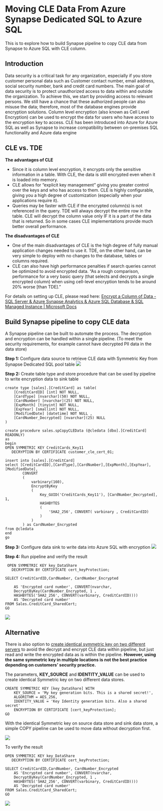 # Moving CLE Data From Azure Synapse Dedicated SQL to Azure SQL

This is to explore how to build Synapse pipeline to copy CLE data from Synapse to Azure SQL with CLE column. 

## Introduction
Data security is a critical task for any organization, especially if you store customer personal data such as Customer contact number, email address, social security number, bank and credit card numbers. The main goal of data security is to protect unauthorized access to data within and outside the organization. To achieve this, we start by providing access to relevant persons. We still have a chance that these authorized people can also misuse the data; therefore, most of the database engines provide encryption solutions. Column level encryption (also known as Cell Level Encryption) can be used to encrypt the data for users who have access to the encryption key to access. 
CLE has been introduced into Azure for Azure SQL as well as Synapse to increase compatibility between on-premises SQL functionality and Azure data engine 

## CLE vs. TDE
**The advantages of CLE**

- Since it is column level encryption, it encrypts only the sensitive information in a table.
With CLE, the data is still encrypted even when it is loaded into memory.
- CLE allows for “explicit key management” giving you greater control over the keys and who has access to them. CLE is highly configurable, giving you a high degree of customization (especially when your applications require it).
- Queries may be faster with CLE if the encrypted column(s) is not referenced in the query. TDE will always decrypt the entire row in the table. CLE will decrypt the column value only IF it is a part of the data that is returned. So in some cases CLE implementations provide much better overall performance.

**The disadvantages of CLE**

- One of the main disadvantages of CLE is the high degree of fully manual application changes needed to use it. TDE, on the other hand, can be very simple to deploy with no changes to the database, tables or columns required.
- CLE can also have high performance penalties if search queries cannot be optimized to avoid encrypted data. “As a rough comparison, performance for a very basic query (that selects and decrypts a single encrypted column) when using cell-level encryption tends to be around 20% worse [than TDE].”

For details on setting up CLE, please read here: [Encrypt a Column of Data - SQL Server & Azure Synapse Analytics & Azure SQL Database & SQL Managed Instance | Microsoft Docs](https://docs.microsoft.com/en-us/sql/relational-databases/security/encryption/encrypt-a-column-of-data?redirectedfrom=MSDN&view=sql-server-ver15)

## Build Synapse pipeline to copy CLE data

A Synapse pipeline can be built to automate the process. The decryption and encryption can be handled within a single pipeline. (To meet the security requirements, for example cannot have decrypted PII data in the data store)

**Step 1:** Configure data source to retrieve CLE data with Symmetric Key from Synapse Dedicated SQL pool table
![](https://github.com/davidma3768/DM_Azure_Analytics/blob/main/docs/images/cle_decryption.jpg)
 
**Step 2:** Create table type and store procedure that can be used by pipeline to write encryption data to sink table

	create type [sales].[CreditCard] as table(
	    [CreditCardID] [int] NOT NULL,
	    [CardType] [nvarchar](50) NOT NULL,
	    [CardNumber] [nvarchar](25) NOT NULL,
	    [ExpMonth] [tinyint] NOT NULL,
	    [ExpYear] [smallint] NOT NULL, 
	    [ModifiedDate] [datetime] NOT NULL ,
		[CardNumber_Decrypted] [nvarchar](25) NULL
	)

	create procedure sales.spCopyCLEData (@cledata [dbo].[CreditCard] READONLY)
	as 
	begin
	OPEN SYMMETRIC KEY CreditCards_Key11  
	   DECRYPTION BY CERTIFICATE customer_cle_cert_01;  

	insert into [sales].[CreditCard]
	select [CreditCardID],[CardType],[CardNumber],[ExpMonth],[ExpYear],[ModifiedDate],
			CONVERT
			(
				varbinary(160),
				EncryptByKey
				(
					Key_GUID('CreditCards_Key11'), [CardNumber_Decrypted], 1, 
					HASHBYTES
					(
						'SHA2_256', CONVERT( varbinary , CreditCardID)
					)
				)
			) as CardNumber_Encrypted
	from @cledata
	end
	go


**Step 3:** Configure data sink to write data into Azure SQL with encryption
![](https://github.com/davidma3768/DM_Azure_Analytics/blob/main/docs/images/cle_encryption.jpg)

 
**Step 4:** Run pipeline and verify the result

	 OPEN SYMMETRIC KEY key_DataShare  
	   DECRYPTION BY CERTIFICATE cert_keyProtection;  

	SELECT CreditCardID,CardNumber, CardNumber_Encrypted  

	    AS 'Encrypted card number', CONVERT(nvarchar,  
	    DecryptByKey(CardNumber_Encrypted, 1 ,   
	    HASHBYTES('SHA2_256', CONVERT(varbinary, CreditCardID))))  
	    AS 'Decrypted card number' 
	FROM Sales.CreditCard_SharedCert;  
	GO
![](https://github.com/davidma3768/DM_Azure_Analytics/blob/main/docs/images/cle_result.jpg)

## Alternative

There is also option to [create identical symmetric key on two different servers](https://github.com/davidma3768/DM_Azure_Analytics/blob/main/docs/images/cle_encryption.jpg) to avoid the decrypt and encrypt CLE data within pipeline, but just read and write the encrypted data as is within the pipeline. **However, using the same symmetric key in multiple locations is not the best practice depending on customers’ security practice.**

The parameters, **KEY_SOURCE** and **IDENTITY_VALUE** can be used to create identical Symmetric key on two different data stores. 

	CREATE SYMMETRIC KEY [key_DataShare] WITH  
	    KEY_SOURCE = 'My key generation bits. This is a shared secret!',  
	    ALGORITHM = AES_256,   
	    IDENTITY_VALUE = 'Key Identity generation bits. Also a shared secret'  
	    ENCRYPTION BY CERTIFICATE [cert_keyProtection];  
	GO

With the identical Symmetric key on source data store and sink data store, a simple COPY pipeline can be used to move data without decryption first. 

![](https://github.com/davidma3768/DM_Azure_Analytics/blob/main/docs/images/cle_noencryption.jpg)
 
 
To verify the result

	OPEN SYMMETRIC KEY key_DataShare  
	   DECRYPTION BY CERTIFICATE cert_keyProtection;  

	SELECT CreditCardID,CardNumber, CardNumber_Encrypted   
	    AS 'Encrypted card number', CONVERT(nvarchar,  
	    DecryptByKey(CardNumber_Encrypted, 1 ,   
	    HASHBYTES('SHA2_256', CONVERT(varbinary, CreditCardID))))  
	    AS 'Decrypted card number' 
	FROM Sales.CreditCard_SharedCert;  
	GO
![](https://github.com/davidma3768/DM_Azure_Analytics/blob/main/docs/images/cle_result.jpg)
